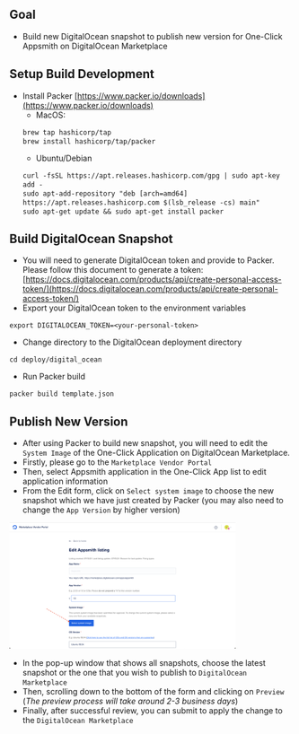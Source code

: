 ## Goal
- Build new DigitalOcean snapshot to publish new version for One-Click Appsmith on DigitalOcean Marketplace

## Setup Build Development
- Install Packer [https://www.packer.io/downloads](https://www.packer.io/downloads)
  - MacOS:
  ```
  brew tap hashicorp/tap
  brew install hashicorp/tap/packer
  ```
  - Ubuntu/Debian
  ```
  curl -fsSL https://apt.releases.hashicorp.com/gpg | sudo apt-key add -
  sudo apt-add-repository "deb [arch=amd64] https://apt.releases.hashicorp.com $(lsb_release -cs) main"
  sudo apt-get update && sudo apt-get install packer
  ```

## Build DigitalOcean Snapshot
- You will need to generate DigitalOcean token and provide to Packer. Please follow this document to generate a token: [https://docs.digitalocean.com/products/api/create-personal-access-token/](https://docs.digitalocean.com/products/api/create-personal-access-token/)
- Export your DigitalOcean token to the environment variables
```
export DIGITALOCEAN_TOKEN=<your-personal-token>
```
- Change directory to the DigitalOcean deployment directory
```
cd deploy/digital_ocean
```
- Run Packer build
```
packer build template.json
```

## Publish New Version 
- After using Packer to build new snapshot, you will need to edit the `System Image` of the One-Click Application on DigitalOcean Marketplace.
- Firstly, please go to the `Marketplace Vendor Portal`
- Then, select Appsmith application in the One-Click App list to edit application information
- From the Edit form, click on `Select system image` to choose the new snapshot which we have just created by Packer (you may also need to change the `App Version` by higher version)

<img src='./images/edit-app.png' width="80%">

- In the pop-up window that shows all snapshots, choose the latest snapshot or the one that you wish to publish to `DigitalOcean Marketplace`
- Then, scrolling down to the bottom of the form and clicking on `Preview` (*The preview process will take around 2-3 business days*)
- Finally, after successful review, you can submit to apply the change to the `DigitalOcean Marketplace`